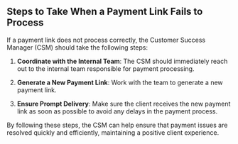 ## Steps to Take When a Payment Link Fails to Process

If a payment link does not process correctly, the Customer Success Manager (CSM) should take the following steps:

1. **Coordinate with the Internal Team**: The CSM should immediately reach out to the internal team responsible for payment processing.

2. **Generate a New Payment Link**: Work with the team to generate a new payment link.

3. **Ensure Prompt Delivery**: Make sure the client receives the new payment link as soon as possible to avoid any delays in the payment process.

By following these steps, the CSM can help ensure that payment issues are resolved quickly and efficiently, maintaining a positive client experience.